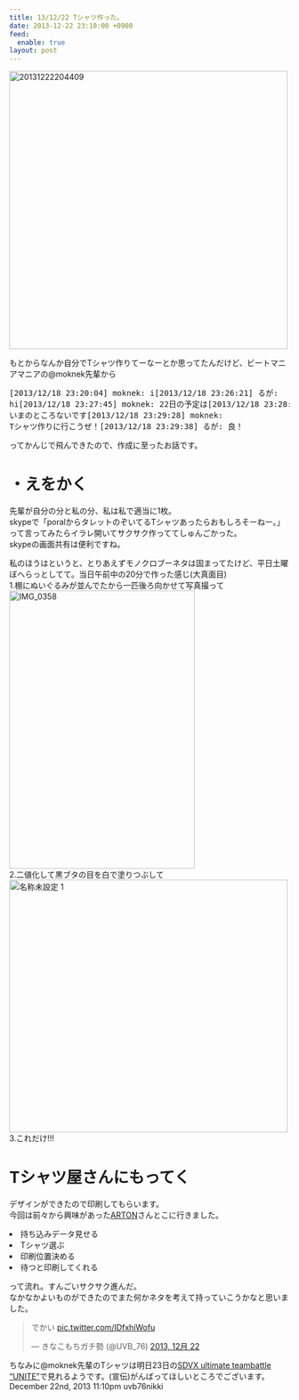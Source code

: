 ```yaml
---
title: 13/12/22 Tシャツ作った。
date: 2013-12-22 23:10:00 +0900
feed:
  enable: true
layout: post
---
```

<a href="http://www.flickr.com/photos/56290428@N06/11495564506/" title="20131222204409 by ikaruga iura, on Flickr" target="_blank"><img src="http://farm8.staticflickr.com/7390/11495564506_bb45a839e7.jpg" width="500" height="500" alt="20131222204409"></a>    <p>      もとからなんか自分でTシャツ作りてーなーとか思ってたんだけど、ビートマニアマニアの@moknek先輩から    </p>    <pre>[2013/12/18 23:20:04] moknek: i[2013/12/18 23:26:21] るが: hi[2013/12/18 23:27:45] moknek: 22日の予定は[2013/12/18 23:28:15] るが: いまのところないです[2013/12/18 23:29:28] moknek: Tシャツ作りに行こうぜ！[2013/12/18 23:29:38] るが: 良！</pre>    ってかんじで飛んできたので、作成に至ったお話です。<br>    <h1>・えをかく</h1>    <p>      先輩が自分の分と私の分、私は私で適当に1枚。<br>      skypeで「poralからタレットのぞいてるTシャツあったらおもしろそーねー。」って言ってみたらイラレ開いてサクサク作っててしゅんごかった。<br>      skypeの画面共有は便利ですね。<br>    </p>    <p>      私のほうはというと、とりあえずモノクロブーネタは固まってたけど、平日土曜ぼへらっとしてて。当日午前中の20分で作った感じ(大真面目)<br>      1.棚にぬいぐるみが並んでたから一匹後ろ向かせて写真撮って<br><a href="http://www.flickr.com/photos/56290428@N06/11495641143/" title="IMG_0358 by ikaruga iura, on Flickr" target="_blank"><img src="http://farm6.staticflickr.com/5476/11495641143_54f766a32e.jpg" width="333" height="500" alt="IMG_0358"></a><br>      2.二値化して黒ブタの目を白で塗りつぶして      <a href="http://www.flickr.com/photos/56290428@N06/11495716916/" title="名称未設定 1 by ikaruga iura, on Flickr" target="_blank"><img src="http://farm4.staticflickr.com/3822/11495716916_39c575009b.jpg" width="500" height="454" alt="名称未設定 1"></a>      <br>      3.これだけ!!!    </p>    <h1>Tシャツ屋さんにもってく</h1>    <p>      デザインができたので印刷してもらいます。<br>      今回は前々から興味があった<a href="http://www.arton.jp/index.html" target="_blank">ARTON</a>さんとこに行きました。<br>    </p>    <li>持ち込みデータ見せる</li>    <li>Tシャツ選ぶ</li>    <li>印刷位置決める</li>    <li>待つと印刷してくれる</li>    <p>      って流れ。すんごいサクサク進んだ。<br>      なかなかよいものができたのでまた何かネタを考えて持っていこうかなと思いました。<br>    </p>    <blockquote class="twitter-tweet" lang="ja">      <p>        でかい        <a href="http://t.co/IDfxhiWofu" target="_blank">pic.twitter.com/IDfxhiWofu</a>      </p>      — きなこもちガチ勢 (@UVB_76)      <a href="https://twitter.com/UVB_76/statuses/414727153414983680" target="_blank">2013, 12月 22</a>    </blockquote>    <script async src="//platform.twitter.com/widgets.js" charset="utf-8"></script>    ちなみに@moknek先輩のTシャツは明日23日の<a target="_blank" href="http://www.cosmicraise.net/events/20131221">SDVX ultimate teambattle “UNITE”</a>で見れるようです。(宣伝)がんばってほしいところでございます。    <div id="footer">      <span id="timestamp"> December 22nd, 2013 11:10pm </span>      <span class="tag">uvb76nikki</span>    </div>
